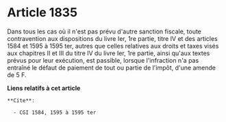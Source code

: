 # Article 1835

Dans tous les cas où il n'est pas prévu d'autre sanction fiscale, toute contravention aux dispositions du livre Ier, 1re
partie, titre IV et des articles 1584 et 1595 à 1595 ter, autres que celles relatives aux droits et taxes visés aux chapitres
II et III du titre IV du livre Ier, 1re partie, ainsi qu'aux textes prévus pour leur exécution, est passible, lorsque
l'infraction n'a pas entraîné le défaut de paiement de tout ou partie de l'impôt, d'une amende de 5 F.

**Liens relatifs à cet article**

	**Cite**:

	  - CGI 1584, 1595 à 1595 ter
